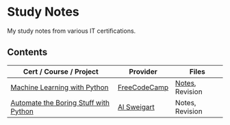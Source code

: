# Study Notes

My study notes from various IT certifications.

## Contents

| Cert / Course / Project                                                                                  | Provider                                           | Files                                                               |
| ------------------------------------------------------------------------------------------------ | -------------------------------------------------- | ------------------------------------------------------------------- |
| [Machine Learning with Python](https://www.freecodecamp.org/learn/machine-learning-with-python/) | [FreeCodeCamp](https://www.freecodecamp.org/learn) | [Notes](machine-learning/ffc-mlwp/ML-python.md), Revision |
| [Automate the Boring Stuff with Python](https://automatetheboringstuff.com/2e/chapter0/) | [Al Sweigart](https://automatetheboringstuff.com) | Notes, Revision |

